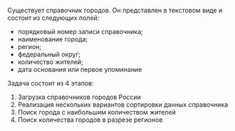 Существует справочник городов. Он представлен в текстовом виде и состоит из следующих полей:
- порядковый номер записи справочника;
- наименование города;
- регион;
- федеральный округ;
- количество жителей;
- дата основания или первое упоминание

Задача состоит из 4 этапов:
1. Загрузка справочников городов России
2. Реализация нескольких вариантов сортировки данных справочника
3. Поиск города с наибольшим количеством жителей
4. Поиск количества городов в разрезе регионов
